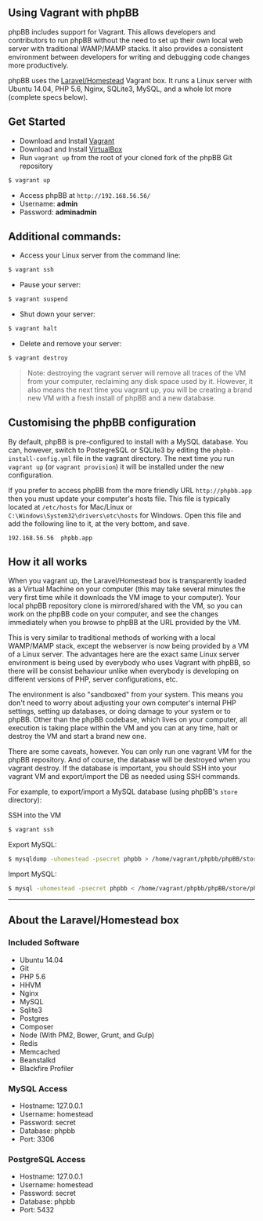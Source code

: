 ## Using Vagrant with phpBB

phpBB includes support for Vagrant. This allows developers and contributors to run phpBB without the need to set up their own local web server with traditional WAMP/MAMP stacks. It also provides a consistent environment between developers for writing and debugging code changes more productively.

phpBB uses the [Laravel/Homestead](https://laravel.com/docs/5.1/homestead) Vagrant box. It runs a Linux server with Ubuntu 14.04, PHP 5.6, Nginx, SQLite3, MySQL, and a whole lot more (complete specs below).

## Get Started

* Download and Install [Vagrant](https://www.vagrantup.com/downloads.html)
* Download and Install [VirtualBox](https://www.virtualbox.org/wiki/Downloads)
* Run `vagrant up` from the root of your cloned fork of the phpBB Git repository

```sh
$ vagrant up
```

* Access phpBB at `http://192.168.56.56/`
* Username: **admin**
* Password: **adminadmin**

## Additional commands:
* Access your Linux server from the command line:

```sh
$ vagrant ssh
```

* Pause your server:

```sh
$ vagrant suspend
```

* Shut down your server:

```sh
$ vagrant halt
```

* Delete and remove your server:

```sh
$ vagrant destroy
```

> Note: destroying the vagrant server will remove all traces of the VM from your computer, reclaiming any disk space used by it. However, it also means the next time you vagrant up, you will be creating a brand new VM with a fresh install of phpBB and a new database.

## Customising the phpBB configuration

By default, phpBB is pre-configured to install with a MySQL database. You can, however, switch to PostegreSQL or SQLite3 by editing the `phpbb-install-config.yml` file in the vagrant directory. The next time you run `vagrant up` (or `vagrant provision`) it will be installed under the new configuration.

If you prefer to access phpBB from the more friendly URL `http://phpbb.app` then you must update your computer's hosts file. This file is typically located at `/etc/hosts` for Mac/Linux or `C:\Windows\System32\drivers\etc\hosts` for Windows. Open this file and add the following line to it, at the very bottom, and save.

```
192.168.56.56  phpbb.app
```

## How it all works

When you vagrant up, the Laravel/Homestead box is transparently loaded as a Virtual Machine on your computer (this may take several minutes the very first time while it downloads the VM image to your computer). Your local phpBB repository clone is mirrored/shared with the VM, so you can work on the phpBB code on your computer, and see the changes immediately when you browse to phpBB at the URL provided by the VM.

This is very similar to traditional methods of working with a local WAMP/MAMP stack, except the webserver is now being provided by a VM of a Linux server. The advantages here are the exact same Linux server environment is being used by everybody who uses Vagrant with phpBB, so there will be consist behaviour unlike when everybody is developing on different versions of PHP, server configurations, etc.

The environment is also "sandboxed" from your system. This means you don't need to worry about adjusting your own computer's internal PHP settings, setting up databases, or doing damage to your system or to phpBB. Other than the phpBB codebase, which lives on your computer, all execution is taking place within the VM and you can at any time, halt or destroy the VM and start a brand new one.

There are some caveats, however. You can only run one vagrant VM for the phpBB repository. And of course, the database will be destroyed when you vagrant destroy. If the database is important, you should SSH into your vagrant VM and export/import the DB as needed using SSH commands.

For example, to export/import a MySQL database (using phpBB's `store` directory):

SSH into the VM

```sh
$ vagrant ssh
```

Export MySQL:

```sh
$ mysqldump -uhomestead -psecret phpbb > /home/vagrant/phpbb/phpBB/store/phpbb.sql
```

Import MySQL:

```sh
$ mysql -uhomestead -psecret phpbb < /home/vagrant/phpbb/phpBB/store/phpbb.sql
```

---

## About the Laravel/Homestead box

### Included Software

* Ubuntu 14.04
* Git
* PHP 5.6
* HHVM
* Nginx
* MySQL
* Sqlite3
* Postgres
* Composer
* Node (With PM2, Bower, Grunt, and Gulp)
* Redis
* Memcached
* Beanstalkd
* Blackfire Profiler

### MySQL Access

- Hostname: 127.0.0.1
- Username: homestead
- Password: secret
- Database: phpbb
- Port: 3306

### PostgreSQL Access

- Hostname: 127.0.0.1
- Username: homestead
- Password: secret
- Database: phpbb
- Port: 5432
